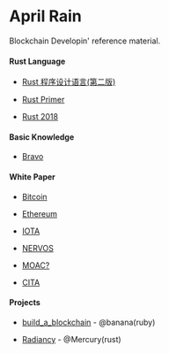# April Rain
Blockchain Developin' reference material.


#### 

#### Rust Language

+ [Rust 程序设计语言(第二版)](https://github.com/KaiserY/trpl-zh-cn)

+ [Rust Primer](https://rustcc.gitbooks.io/rustprimer/content/)

+ [Rust 2018](https://doc.rust-lang.org/book/2018-edition/foreword.html)


#### 

#### Basic Knowledge

+ [Bravo](https://udtrokia.github.io/bravo)


#### 

#### White Paper

+ [Bitcoin](https://github.com/udtrokia/wip/blob/master/pdf/Bitcoin.pdf)

+ [Ethereum](https://github.com/udtrokia/wip/blob/master/pdf/Ethereum.pdf)

+ [IOTA](https://github.com/udtrokia/wip/blob/master/pdf/IOAT.pdf)

+ [NERVOS](https://github.com/udtrokia/wip/blob/master/pdf/Nervos.pdf)

+ [MOAC?](https://github.com/udtrokia/wip/blob/master/pdf/MOAC.pdf)

+ [CITA](https://github.com/udtrokia/wip/blob/master/pdf/CITA.pdf)


#### 

#### Projects

+ [build_a_blockchain](https://github.com/lostpupil/build_a_blockchain) - @banana(ruby)

+ [Radiancy](https://github.com/udtrokia/Radiancy) - @Mercury(rust)





